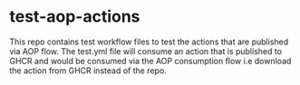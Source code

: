 # test-aop-actions 
This repo contains test workflow files to test the actions
that are published via AOP flow.
The test.yml file will consume an action that is published to GHCR
and would be consumed via the AOP consumption flow i.e
download the action from GHCR instead of the repo.
